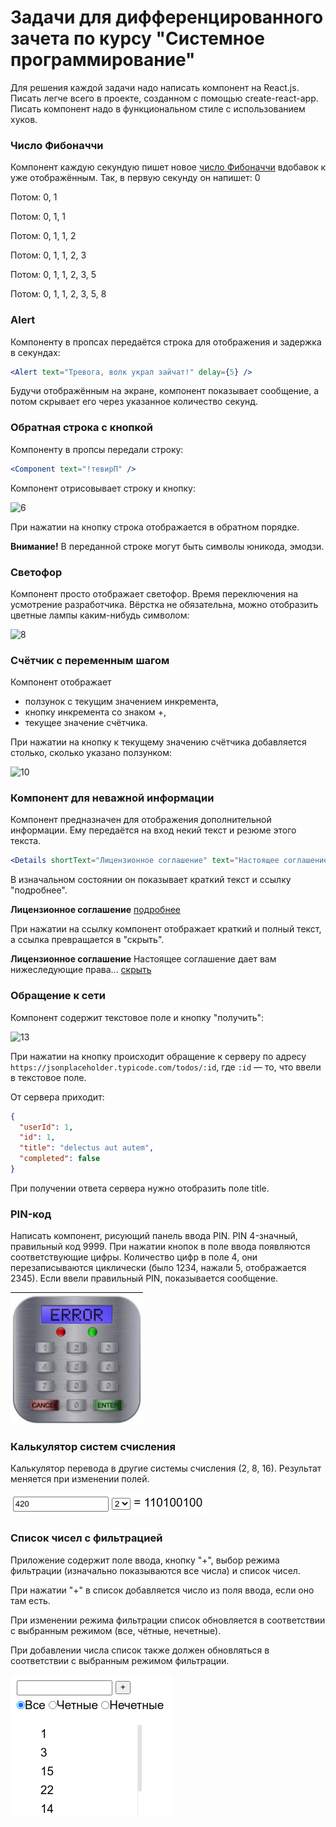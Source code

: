 # Задачи для дифференцированного зачета по курсу "Системное программирование"
Для решения каждой задачи надо написать компонент на React.js. Писать легче всего
в проекте, созданном с помощью create-react-app.
Писать компонент надо в функциональном стиле с использованием хуков.

### Число Фибоначчи
Компонент каждую секундую пишет новое [число Фибоначчи](https://ru.wikipedia.org/wiki/%D0%A7%D0%B8%D1%81%D0%BB%D0%B0_%D0%A4%D0%B8%D0%B1%D0%BE%D0%BD%D0%B0%D1%87%D1%87%D0%B8)
вдобавок к уже отображённым. Так, в первую секунду он напишет: 0

Потом: 0, 1

Потом: 0, 1, 1

Потом: 0, 1, 1, 2

Потом: 0, 1, 1, 2, 3

Потом: 0, 1, 1, 2, 3, 5

Потом: 0, 1, 1, 2, 3, 5, 8

### Alert
Компоненту в пропсах передаётся строка для отображения и задержка в секундах:
```jsx
<Alert text="Тревога, волк украл зайчат!" delay={5} />
```
Будучи отображённым на экране, компонент показывает сообщение, а потом скрывает
его через указанное количество секунд.

### Обратная строка с кнопкой
Компоненту в пропсы передали строку:
```jsx
<Component text="!тевирП" />
```
Компонент отрисовывает строку и кнопку:

![6](src/assets/exam/6.png)

При нажатии на кнопку строка отображается в обратном порядке.

**Внимание!** В переданной строке могут быть символы юникода, эмодзи.

### Светофор
Компонент просто отображает светофор. Время переключения на усмотрение разработчика. Вёрстка не обязательна,
можно отобразить цветные лампы каким-нибудь символом:

![8](src/assets/exam/8.gif)

### Счётчик с переменным шагом
Компонент отображает
* ползунок с текущим значением инкремента,
* кнопку инкремента со знаком +,
* текущее значение счётчика.

При нажатии на кнопку к текущему значению счётчика добавляется столько,
сколько указано ползунком:

![10](src/assets/exam/10.png)

### Компонент для неважной информации
Компонент предназначен для отображения дополнительной информации.
Ему передаётся на вход некий текст и резюме этого текста. 
```jsx
<Details shortText="Лицензионное соглашение" text="Настоящее соглашение дает вам нижеследующие права..." />
```

В изначальном состоянии он показывает краткий текст и ссылку "подробнее".

**Лицензионное соглашение** [подробнее]()

При нажатии на ссылку компонент отображает краткий и полный текст, а ссылка превращается в "скрыть".

**Лицензионное соглашение** 
Настоящее соглашение дает вам нижеследующие права... [скрыть]()

### Обращение к сети
Компонент содержит текстовое поле и кнопку "получить":

![13](src/assets/exam/13.png)

При нажатии на кнопку происходит обращение к серверу по адресу ```https://jsonplaceholder.typicode.com/todos/:id```,
где ```:id``` &mdash; то, что ввели в текстовое поле.

От сервера приходит:
```json
{
  "userId": 1,
  "id": 1,
  "title": "delectus aut autem",
  "completed": false
}
```

При получении ответа сервера нужно отобразить поле title.

### PIN-код

Написать компонент, рисующий панель ввода PIN.
PIN 4-значный, правильный код 9999.
При нажатии кнопок в поле ввода появляются соответствующие цифры.
Количество цифр в поле 4, они перезаписываются циклически 
(было 1234, нажали 5, отображается 2345).
Если ввели правильный PIN, показывается сообщение.

![PIN](src/assets/programs/pin.png)

### Калькулятор систем счисления
Калькулятор перевода в другие системы счисления (2, 8, 16). Результат меняется при изменении полей.

![](src/assets/programs/img_8.png)

### Список чисел с фильтрацией
Приложение содержит поле ввода, кнопку "+", выбор режима фильтрации (изначально показываются все числа)
и список чисел.

При нажатии "+" в список добавляется число из поля ввода, если оно там есть.

При изменении режима фильтрации список обновляется в соответствии с выбранным режимом (все, чётные, нечетные).

При добавлении числа список также должен обновляться в соответствии с выбранным режимом фильтрации.

![](src/assets/programs/filtered-list.png)
